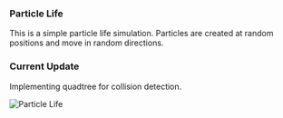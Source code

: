 ### Particle Life

This is a simple particle life simulation. Particles are created at random positions and move in random directions. 

### Current Update
Implementing quadtree for collision detection.

![Particle Life]()